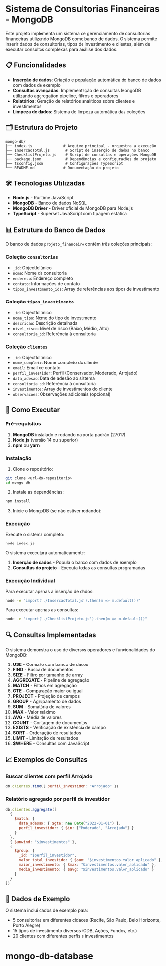 # Sistema de Consultorias Financeiras - MongoDB

Este projeto implementa um sistema de gerenciamento de consultorias financeiras utilizando MongoDB como banco de dados. O sistema permite inserir dados de consultorias, tipos de investimento e clientes, além de executar consultas complexas para análise dos dados.

## 📋 Funcionalidades

- **Inserção de dados**: Criação e população automática do banco de dados com dados de exemplo
- **Consultas avançadas**: Implementação de consultas MongoDB utilizando aggregation pipeline, filtros e operadores
- **Relatórios**: Geração de relatórios analíticos sobre clientes e investimentos
- **Limpeza de dados**: Sistema de limpeza automática das coleções

## 🗂️ Estrutura do Projeto

```
mongo-db/
├── index.js              # Arquivo principal - orquestra a execução
├── InsercaoTotal.js       # Script de inserção de dados no banco
├── ChecklistProjeto.js    # Script de consultas e operações MongoDB
├── package.json           # Dependências e configurações do projeto
├── tsconfig.json          # Configurações TypeScript
└── README.md             # Documentação do projeto
```

## 🛠️ Tecnologias Utilizadas

- **Node.js** - Runtime JavaScript
- **MongoDB** - Banco de dados NoSQL
- **MongoDB Driver** - Driver oficial do MongoDB para Node.js
- **TypeScript** - Superset JavaScript com tipagem estática

## 📊 Estrutura do Banco de Dados

O banco de dados `projeto_financeiro` contém três coleções principais:

### Coleção `consultorias`
- `_id`: ObjectId único
- `nome`: Nome da consultoria
- `endereco`: Endereço completo
- `contato`: Informações de contato
- `tipos_investimento_ids`: Array de referências aos tipos de investimento

### Coleção `tipos_investimento`
- `_id`: ObjectId único
- `nome_tipo`: Nome do tipo de investimento
- `descricao`: Descrição detalhada
- `nivel_risco`: Nível de risco (Baixo, Médio, Alto)
- `consultoria_id`: Referência à consultoria

### Coleção `clientes`
- `_id`: ObjectId único
- `nome_completo`: Nome completo do cliente
- `email`: Email de contato
- `perfil_investidor`: Perfil (Conservador, Moderado, Arrojado)
- `data_adesao`: Data de adesão ao sistema
- `consultoria_id`: Referência à consultoria
- `investimentos`: Array de investimentos do cliente
- `observacoes`: Observações adicionais (opcional)

## 🚀 Como Executar

### Pré-requisitos

1. **MongoDB** instalado e rodando na porta padrão (27017)
2. **Node.js** (versão 14 ou superior)
3. **npm** ou **yarn**

### Instalação

1. Clone o repositório:
```bash
git clone <url-do-repositorio>
cd mongo-db
```

2. Instale as dependências:
```bash
npm install
```

3. Inicie o MongoDB (se não estiver rodando):


### Execução

Execute o sistema completo:
```bash
node index.js
```

O sistema executará automaticamente:
1. **Inserção de dados** - Popula o banco com dados de exemplo
2. **Consultas do projeto** - Executa todas as consultas programadas

### Execução Individual

Para executar apenas a inserção de dados:
```bash
node -e "import('./InsercaoTotal.js').then(m => m.default())"
```

Para executar apenas as consultas:
```bash
node -e "import('./ChecklistProjeto.js').then(m => m.default())"
```

## 🔍 Consultas Implementadas

O sistema demonstra o uso de diversos operadores e funcionalidades do MongoDB:

1. **USE** - Conexão com banco de dados
2. **FIND** - Busca de documentos
3. **SIZE** - Filtro por tamanho de array
4. **AGGREGATE** - Pipeline de agregação
5. **MATCH** - Filtros em agregação
6. **GTE** - Comparação maior ou igual
7. **PROJECT** - Projeção de campos
8. **GROUP** - Agrupamento de dados
9. **SUM** - Somatória de valores
10. **MAX** - Valor máximo
11. **AVG** - Média de valores
12. **COUNT** - Contagem de documentos
13. **EXISTS** - Verificação de existência de campo
14. **SORT** - Ordenação de resultados
15. **LIMIT** - Limitação de resultados
16. **$WHERE** - Consultas com JavaScript

## 📈 Exemplos de Consultas

### Buscar clientes com perfil Arrojado
```javascript
db.clientes.find({ perfil_investidor: "Arrojado" })
```

### Relatório agregado por perfil de investidor
```javascript
db.clientes.aggregate([
  {
    $match: {
      data_adesao: { $gte: new Date("2022-01-01") },
      perfil_investidor: { $in: ["Moderado", "Arrojado"] }
    }
  },
  { $unwind: "$investimentos" },
  {
    $group: {
      _id: "$perfil_investidor",
      valor_total_investido: { $sum: "$investimentos.valor_aplicado" },
      maior_investimento: { $max: "$investimentos.valor_aplicado" },
      media_investimento: { $avg: "$investimentos.valor_aplicado" }
    }
  }
])
```

## 🧪 Dados de Exemplo

O sistema inclui dados de exemplo para:
- 5 consultorias em diferentes cidades (Recife, São Paulo, Belo Horizonte, Porto Alegre)
- 15 tipos de investimento diversos (CDB, Ações, Fundos, etc.)
- 20 clientes com diferentes perfis e investimentos
# mongo-db-database
